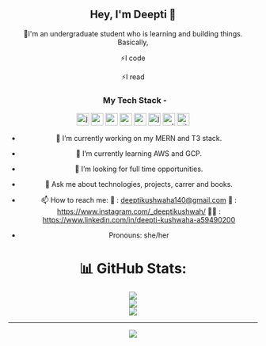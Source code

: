 <p align="center">
  <h2 align="center"> Hey, I'm Deepti 👋</h2>
</p>
 <div align="center">
   
 🔭I'm an undergraduate student who is learning and building things. Basically,
  <p align="center">⚡I code</p>
   <p align="center">⚡I read</p>


<h3 align="center"> &nbsp; My Tech Stack - </h2> 
<p align="center">
<img src="https://cdn.jsdelivr.net/gh/devicons/devicon/icons/javascript/javascript-original.svg" alt="javascript" width="25" height="25"/>
<img src="https://cdn.jsdelivr.net/gh/devicons/devicon/icons/react/react-original.svg" alt="react" width="25" height="25"/>
<img src="https://cdn.jsdelivr.net/gh/devicons/devicon/icons/nodejs/nodejs-original.svg" alt="nodejs" width="25" height="25"/>
<img src="https://cdn.jsdelivr.net/gh/devicons/devicon/icons/express/express-original.svg" alt="expressjs" width="25" height="25"/>
<img src="https://cdn.jsdelivr.net/gh/devicons/devicon/icons/mongodb/mongodb-original.svg" alt="mongodb" width="25" height="25"/>
<img src="https://cdn.jsdelivr.net/gh/devicons/devicon/icons/java/java-original.svg" alt="java" width="25" height="25"/>
<img src="https://cdn.jsdelivr.net/gh/devicons/devicon/icons/mysql/mysql-original.svg" alt="sql" width="25" height="25"/>
<img src="https://cdn.jsdelivr.net/gh/devicons/devicon/icons/git/git-original.svg" alt="git" width="25" height="25"/>
</p>



- 🔭 I’m currently working on my MERN and T3 stack.
- 🌱 I’m currently learning AWS and GCP.
- 👯 I’m looking for full time opportunities.
- 💬 Ask me about technologies, projects, carrer and books.
- 📫 How to reach me:
    📧 : deeptikushwaha140@gmail.com
    🎀 : https://www.instagram.com/_deeptikushwah/
👩‍💼 : https://www.linkedin.com/in/deepti-kushwaha-a59490200
    
- Pronouns: she/her


# 📊 GitHub Stats:
![](https://github-readme-stats.vercel.app/api?username=Deeptikushwaha&theme=dark&hide_border=false&include_all_commits=false&count_private=false)<br/>
![](https://nirzak-streak-stats.vercel.app/?user=Deeptikushwaha&theme=dark&hide_border=false)<br/>
![](https://github-readme-stats.vercel.app/api/top-langs/?username=Deeptikushwaha&theme=dark&hide_border=false&include_all_commits=false&count_private=false&layout=compact)

---
[![](https://visitcount.itsvg.in/api?id=Deeptikushwaha&icon=0&color=0)](https://visitcount.itsvg.in)
</div>
<!-- Proudly created with GPRM ( https://gprm.itsvg.in ) -->
                 

<!--
**Deeptikushwaha/DeeptiKushwaha** is a ✨ _special_ ✨ repository because its `README.md` (this file) appears on your GitHub profile.

Here are some ideas to get you started:

- 🔭 I’m currently working on ...
- 🌱 I’m currently learning ...
- 👯 I’m looking to collaborate on ...
- 🤔 I’m looking for help with ...
- 💬 Ask me about ...
- 📫 How to reach me: ...
- 😄 Pronouns: ...
- ⚡ Fun fact: ...
-->


